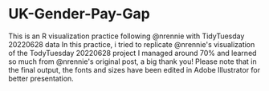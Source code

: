 # UK-Gender-Pay-Gap
This is an R visualization practice following @nrennie with TidyTuesday 20220628 data
In this practice, i tried to replicate @nrennie's visualization of the TodyTuesday 20220628 project
I managed around 70% and learned so much from @nrennie's original post, a big thank you!
Please note that in the final output, the fonts and sizes have been edited in Adobe Illustrator for better presentation.
